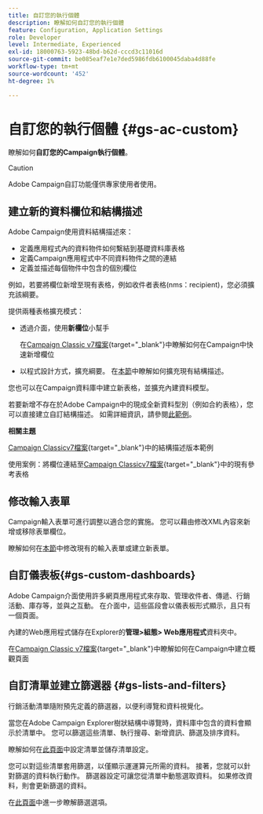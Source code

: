 ```yaml
---
title: 自訂您的執行個體
description: 瞭解如何自訂您的執行個體
feature: Configuration, Application Settings
role: Developer
level: Intermediate, Experienced
exl-id: 18000763-5923-48bd-b62d-cccd3c11016d
source-git-commit: be085eaf7e1e7ded5986fdb6100045daba4d88fe
workflow-type: tm+mt
source-wordcount: '452'
ht-degree: 1%

---
```


# 自訂您的執行個體 {#gs-ac-custom}

瞭解如何&#x200B;**自訂您的Campaign執行個體**。

>[!CAUTION]
>
>Adobe Campaign自訂功能僅供專家使用者使用。

## 建立新的資料欄位和結構描述

Adobe Campaign使用資料結構描述來：

* 定義應用程式內的資料物件如何繫結到基礎資料庫表格
* 定義Campaign應用程式中不同資料物件之間的連結
* 定義並描述每個物件中包含的個別欄位

例如，若要將欄位新增至現有表格，例如收件者表格(nms：recipient)，您必須擴充該綱要。

提供兩種表格擴充模式：

* 透過介面，使用&#x200B;**新欄位**&#x200B;小幫手

  在[Campaign Classic v7檔案](https://experienceleague.adobe.com/docs/campaign-classic/using/configuring-campaign-classic/editing-schemas/new-field-wizard.html?lang=zh-Hant#configuring-campaign-classic){target="_blank"}中瞭解如何在Campaign中快速新增欄位

* 以程式設計方式，擴充綱要。 在[本節](../dev/extend-schema.md)中瞭解如何擴充現有結構描述。

您也可以在Campaign資料庫中建立新表格，並擴充內建資料模型。

若要新增不存在於Adobe Campaign中的現成全新資料型別（例如合約表格），您可以直接建立自訂結構描述。 如需詳細資訊，請參閱[此範例](../dev/create-schema.md#example--creating-a-contract-table)。

**相關主題**

[Campaign Classicv7檔案](https://experienceleague.adobe.com/docs/campaign-classic/using/configuring-campaign-classic/editing-schemas/examples-of-schemas-edition.html?lang=zh-Hant#configuring-campaign-classic){target="_blank"}中的結構描述版本範例

使用案例：將欄位連結至[Campaign Classicv7檔案](https://experienceleague.adobe.com/docs/campaign-classic/using/configuring-campaign-classic/editing-schemas/examples-of-schemas-edition.html?lang=zh-Hant#uc-link){target="_blank"}中的現有參考表格


## 修改輸入表單

Campaign輸入表單可進行調整以適合您的實施。 您可以藉由修改XML內容來新增或移除表單欄位。

瞭解如何在[本節](../dev/forms.md)中修改現有的輸入表單或建立新表單。

## 自訂儀表板{#gs-custom-dashboards}

Adobe Campaign介面使用許多網頁應用程式來存取、管理收件者、傳遞、行銷活動、庫存等，並與之互動。 在介面中，這些區段會以儀表板形式顯示，且只有一個頁面。

內建的Web應用程式儲存在Explorer的&#x200B;**管理>組態> Web應用程式**&#x200B;資料夾中。

在[Campaign Classic v7檔案](https://experienceleague.adobe.com/docs/campaign-classic/using/designing-content/web-applications/use-cases--creating-overviews.html?lang=zh-Hant#creating-a-single-page-web-application){target="_blank"}中瞭解如何在Campaign中建立概觀頁面


## 自訂清單並建立篩選器 {#gs-lists-and-filters}

行銷活動清單隨附預先定義的篩選器，以便利導覽和資料視覺化。

當您在Adobe Campaign Explorer樹狀結構中導覽時，資料庫中包含的資料會顯示於清單中。 您可以篩選這些清單、執行搜尋、新增資訊、篩選及排序資料。

瞭解如何在[此頁面](../start/campaign-ui.md)中設定清單並儲存清單設定。

您可以對這些清單套用篩選，以僅顯示運運算元所需的資料。 接著，您就可以針對篩選的資料執行動作。 篩選器設定可讓您從清單中動態選取資料。 如果修改資料，則會更新篩選的資料。

在[此頁面](../audiences/create-filters.md)中進一步瞭解篩選選項。
